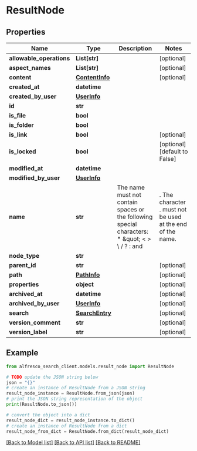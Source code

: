 # ResultNode


## Properties

Name | Type | Description | Notes
------------ | ------------- | ------------- | -------------
**allowable_operations** | **List[str]** |  | [optional] 
**aspect_names** | **List[str]** |  | [optional] 
**content** | [**ContentInfo**](ContentInfo.md) |  | [optional] 
**created_at** | **datetime** |  | 
**created_by_user** | [**UserInfo**](UserInfo.md) |  | 
**id** | **str** |  | 
**is_file** | **bool** |  | 
**is_folder** | **bool** |  | 
**is_link** | **bool** |  | [optional] 
**is_locked** | **bool** |  | [optional] [default to False]
**modified_at** | **datetime** |  | 
**modified_by_user** | [**UserInfo**](UserInfo.md) |  | 
**name** | **str** | The name must not contain spaces or the following special characters: * \&quot; &lt; &gt; \\ / ? : and |. The character . must not be used at the end of the name.  | 
**node_type** | **str** |  | 
**parent_id** | **str** |  | [optional] 
**path** | [**PathInfo**](PathInfo.md) |  | [optional] 
**properties** | **object** |  | [optional] 
**archived_at** | **datetime** |  | [optional] 
**archived_by_user** | [**UserInfo**](UserInfo.md) |  | [optional] 
**search** | [**SearchEntry**](SearchEntry.md) |  | [optional] 
**version_comment** | **str** |  | [optional] 
**version_label** | **str** |  | [optional] 

## Example

```python
from alfresco_search_client.models.result_node import ResultNode

# TODO update the JSON string below
json = "{}"
# create an instance of ResultNode from a JSON string
result_node_instance = ResultNode.from_json(json)
# print the JSON string representation of the object
print(ResultNode.to_json())

# convert the object into a dict
result_node_dict = result_node_instance.to_dict()
# create an instance of ResultNode from a dict
result_node_from_dict = ResultNode.from_dict(result_node_dict)
```
[[Back to Model list]](../README.md#documentation-for-models) [[Back to API list]](../README.md#documentation-for-api-endpoints) [[Back to README]](../README.md)


